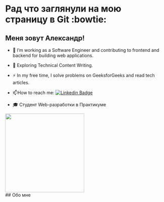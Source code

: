 # Рад что заглянули на мою страницу в Git :bowtie:
## Меня зовут Александр!
- :telescope: I’m working as a Software Engineer and contributing to frontend and backend for building web applications.

- :seedling: Exploring Technical Content Writing.

- :zap: In my free time, I solve problems on GeeksforGeeks and read tech articles.

- :mailbox:How to reach me: [![Linkedin Badge](https://img.shields.io/badge/-telegram-blue?style=flat&logo=telegram&logoColor=white)](@Pegases79)
- :mortar_board: Студент Web-разработки в Практикуме
<div id="header" align="left">
  <img src="https://media.giphy.com/media/JIX9t2j0ZTN9S/giphy.gif" width="250"/>
</div>
## Обо мне



